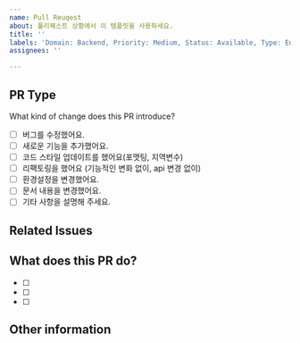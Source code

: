 ```yaml
---
name: Pull Reuqest
about: 풀리퀘스트 상황에서 이 템플릿을 사용하세요.
title: ''
labels: 'Domain: Backend, Priority: Medium, Status: Available, Type: Enhancement'
assignees: ''

---
```


## PR Type

What kind of change does this PR introduce?

<!-- 'x'를 이용하여 이 PR에 적용되는 항목을 확인해 주세요. -->

- [ ] 버그를 수정했어요.
- [ ] 새로운 기능을 추가했어요.
- [ ] 코드 스타일 업데이트를 했어요(포맷팅, 지역변수)
- [ ] 리팩토링을 했어요 (기능적인 변화 없이, api 변경 없이)
- [ ] 환경설정을 변경했어요.
- [ ] 문서 내용을 변경했어요.
- [ ] 기타 사항을 설명해 주세요.

## Related Issues

<!--#을 눌러 이슈와 연결해 주세요-->

## What does this PR do?

<!--무엇을 하셨나요?-->

- [ ]
- [ ]
- [ ]

## Other information

<!--참고한 자료, 추가적인 사항, 기타 의견-->
